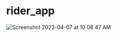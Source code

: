 # rider_app


![Screenshot 2023-04-07 at 10 08 47 AM](https://user-images.githubusercontent.com/126752734/230542046-0277ef49-f99b-4e55-880f-7fcbfd6d314e.png)
